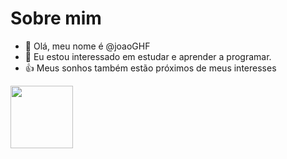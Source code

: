 # Sobre mim
- 👋 Olá, meu nome é @joaoGHF
- 👀 Eu estou interessado em estudar e aprender a programar.
- 👍 Meus sonhos também estão próximos de meus interesses

<a><img src=”https://cdn.pixabay.com/photo/2016/12/31/00/43/computer-1941945_960_720.png” width="100" height="100"></img></a>

<!---
joaoGHF/joaoGHF is a ✨ special ✨ repository because its `README.md` (this file) appears on your GitHub profile.
You can click the Preview link to take a look at your changes.
--->
